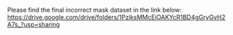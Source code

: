 Please find the final incorrect mask dataset in the link below:
https://drive.google.com/drive/folders/1PziksMMcEiOAKYcR1BD4gGryGvH2A7s_?usp=sharing
